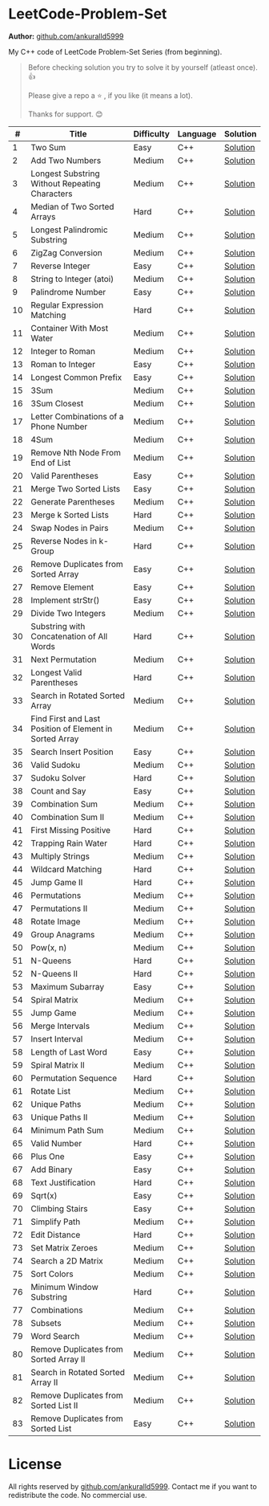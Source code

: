 # LeetCode-Problem-Set

**Author:** [github.com/ankuralld5999](https://github.com/ankuralld5999 "Ankur Singh")

My C++ code of LeetCode Problem-Set Series (from beginning).

> <p>Before checking solution you try to solve it by yourself (atleast once).👍</p>
> <p>Please give a repo a ⭐ , if you like (it means a lot).</p>
> <p>Thanks for support. 😊</p>

\#  | Title           | Difficulty | Language | Solution                                                                                                                                             
---|---|---|---|---
1   | Two Sum         | Easy       | C++      | [Solution](https://github.com/ankuralld5999/LeetCode-Problems/blob/main/LeetCode%20Problem-Set/1.%20Add%20Two/README.md "Two Sum")                   |
2   | Add Two Numbers | Medium     | C++      | [Solution](https://github.com/ankuralld5999/LeetCode-Problems/blob/main/LeetCode%20Problem-Set/2.%20Add%20Two%20Numbers/README.md "Add Two Numbers") |
3 | Longest Substring Without Repeating Characters | Medium | C++     | [Solution](https://github.com/ankuralld5999/LeetCode-Problems/blob/main/LeetCode%20Problem-Set/3.%20Longest%20Substring%20Without%20Repeating%20Characters/README.md "Longest Substring Without Repeating Characters")
4 | Median of Two Sorted Arrays | Hard | C++     | [Solution](https://github.com/ankuralld5999/LeetCode-Problems/blob/main/LeetCode%20Problem-Set/4.%20Median%20of%20Two%20Sorted%20Arrays%20(Hard)/README.md "Median of Two Sorted Arrays")
5 | Longest Palindromic Substring | Medium | C++     | [Solution](https://github.com/ankuralld5999/LeetCode-Problems/blob/main/LeetCode%20Problem-Set/5.%20Longest%20Palindromic%20Substring%20(Medium)/README.md "Longest Palindromic Substring")
6 | ZigZag Conversion | Medium | C++     | [Solution](https://github.com/ankuralld5999/LeetCode-Problems/blob/main/LeetCode%20Problem-Set/6.%20ZigZag%20Conversion%20(Medium)/README.md "ZigZag Conversion")
7 | Reverse Integer | Easy | C++     | [Solution](https://github.com/ankuralld5999/LeetCode-Problems/blob/main/LeetCode%20Problem-Set/7.%20Reverse%20Integer%20(Easy)/README.md "Reverse Integer")
8 | String to Integer (atoi) | Medium | C++     | [Solution](https://github.com/ankuralld5999/LeetCode-Problems/blob/main/LeetCode%20Problem-Set/8.%20String%20to%20Integer%20(atoi)%20(Medium)/README.md "String to Integer (atoi)")
9 | Palindrome Number | Easy | C++     | [Solution](https://github.com/ankuralld5999/LeetCode-Problems/blob/main/LeetCode%20Problem-Set/9.%20Palindrome%20Number%20(Easy)/README.md "Palindrome Number")
10 | Regular Expression Matching | Hard | C++     | [Solution](https://github.com/ankuralld5999/LeetCode-Problems/blob/main/LeetCode%20Problem-Set/10.%20Regular%20Expression%20Matching%20(Hard)/README.md "Regular Expression Matching")
11 | Container With Most Water | Medium | C++     | [Solution](https://github.com/ankuralld5999/LeetCode-Problems/blob/main/LeetCode%20Problem-Set/11.%20Container%20With%20Most%20Water%20(Medium)/README.md "Container With Most Water")
12 | Integer to Roman | Medium | C++     | [Solution](https://github.com/ankuralld5999/LeetCode-Problems/blob/main/LeetCode%20Problem-Set/12.%20Integer%20to%20Roman%20(Medium)/Solution1.cpp "Integer to Roman")
13 | Roman to Integer | Easy | C++     | [Solution](https://github.com/ankuralld5999/LeetCode-Problems/blob/main/LeetCode%20Problem-Set/13.%20Roman%20to%20Integer%20(Easy)/Solution1.cpp "Roman to Integer")
14 | Longest Common Prefix | Easy | C++     | [Solution](https://github.com/ankuralld5999/LeetCode-Problems/tree/main/LeetCode%20Problem-Set/14.%20Longest%20Common%20Prefix%20(Easy) "Longest Common Prefix")
15 | 3Sum | Medium | C++     | [Solution](https://github.com/ankuralld5999/LeetCode-Problems/blob/main/LeetCode%20Problem-Set/15.%203Sum%20(Medium)/README.md "3Sum")
16 | 3Sum Closest | Medium | C++     | [Solution](https://github.com/ankuralld5999/LeetCode-Problems/blob/main/LeetCode%20Problem-Set/16.%203Sum%20Closest%20(Medium)/README.md "3Sum Closest")
17 | Letter Combinations of a Phone Number | Medium | C++     | [Solution](https://github.com/ankuralld5999/LeetCode-Problems/blob/main/LeetCode%20Problem-Set/17.%20Letter%20Combinations%20of%20a%20Phone%20Number%20(Medium)/README.md "Letter Combinations of a Phone Number")
18 | 4Sum | Medium | C++     | [Solution](https://github.com/ankuralld5999/LeetCode-Problems/blob/main/LeetCode%20Problem-Set/18.%204Sum%20(Medium)/README.md "4Sum")
19 | Remove Nth Node From End of List | Medium | C++     | [Solution](https://github.com/ankuralld5999/LeetCode-Problems/blob/main/LeetCode%20Problem-Set/19.%20Remove%20Nth%20Node%20From%20End%20of%20List%20(Medium)/Solution1.cpp "Remove Nth Node From End of List")
20 | Valid Parentheses | Easy | C++     | [Solution](https://github.com/ankuralld5999/LeetCode-Problems/blob/main/LeetCode%20Problem-Set/20.%20Valid%20Parentheses%20(Easy)/Solution1.cpp "Valid Parentheses")
21 | Merge Two Sorted Lists | Easy | C++     | [Solution](https://github.com/ankuralld5999/LeetCode-Problems/tree/main/LeetCode%20Problem-Set/21.%20Merge%20Two%20Sorted%20Lists%20(Easy) "Merge Two Sorted Lists")
22 | Generate Parentheses | Medium | C++     | [Solution](https://github.com/ankuralld5999/LeetCode-Problems/tree/main/LeetCode%20Problem-Set/22.%20Generate%20Parentheses%20(Medium) "Generate Parentheses")
23 | Merge k Sorted Lists | Hard | C++     | [Solution](https://github.com/ankuralld5999/LeetCode-Problems/tree/main/LeetCode%20Problem-Set/23.%20Merge%20k%20Sorted%20Lists%20(Hard) "Merge k Sorted Lists")
24 | Swap Nodes in Pairs | Medium | C++     | [Solution](https://github.com/ankuralld5999/LeetCode-Problems/tree/main/LeetCode%20Problem-Set/24.%20Swap%20Nodes%20in%20Pairs%20(Medium) "Swap Nodes in Pairs")
25 | Reverse Nodes in k-Group | Hard | C++     | [Solution](https://github.com/ankuralld5999/LeetCode-Problems/blob/main/LeetCode%20Problem-Set/25.%20Reverse%20Nodes%20in%20k-Group%20(Hard)/Solution1.cpp "Reverse Nodes in k-Group")
26 | Remove Duplicates from Sorted Array | Easy | C++     | [Solution](https://github.com/ankuralld5999/LeetCode-Problems/tree/main/LeetCode%20Problem-Set/26.%20Remove%20Duplicates%20from%20Sorted%20Array%20(Easy) "Remove Duplicates from Sorted Array")
27 | Remove Element | Easy | C++     | [Solution](https://github.com/ankuralld5999/LeetCode-Problems/blob/main/LeetCode%20Problem-Set/27.%20Remove%20Element%20(Easy)/Solution1.cpp "Remove Element")
28 | Implement strStr() | Easy | C++     | [Solution](https://github.com/ankuralld5999/LeetCode-Problems/tree/main/LeetCode%20Problem-Set/28.%20Implement%20strStr()%20(Easy) "Implement strStr()")
29 | Divide Two Integers | Medium | C++     | [Solution](https://github.com/ankuralld5999/LeetCode-Problems/tree/main/LeetCode%20Problem-Set/29.%20Divide%20Two%20Integers%20(Medium) "Divide Two Integers")
30 | Substring with Concatenation of All Words | Hard | C++     | [Solution](https://github.com/ankuralld5999/LeetCode-Problems/blob/main/LeetCode%20Problem-Set/30.%20Substring%20with%20Concatenation%20of%20All%20Words%20(Hard)/Solution1.cpp "Substring with Concatenation of All Words")
31 | Next Permutation | Medium | C++     | [Solution](https://github.com/ankuralld5999/LeetCode-Problems/tree/main/LeetCode%20Problem-Set/31.%20Next%20Permutation%20(Medium) "Next Permutation")
32 | Longest Valid Parentheses | Hard | C++     | [Solution](https://github.com/ankuralld5999/LeetCode-Problems/tree/main/LeetCode%20Problem-Set/32.%20Longest%20Valid%20Parentheses%20(Hard) "Longest Valid Parentheses")
33 | Search in Rotated Sorted Array | Medium | C++     | [Solution](https://github.com/ankuralld5999/LeetCode-Problems/tree/main/LeetCode%20Problem-Set/33.%20Search%20in%20Rotated%20Sorted%20Array%20(Medium) "Search in Rotated Sorted Array")
34 | Find First and Last Position of Element in Sorted Array | Medium | C++     | [Solution](https://github.com/ankuralld5999/LeetCode-Problems/blob/main/LeetCode%20Problem-Set/34.%20Find%20First%20and%20Last%20Position%20of%20Element%20in%20Sorted%20Array%20(Medium)/Solution1.cpp "Find First and Last Position of Element in Sorted Array")
35 | Search Insert Position | Easy | C++     | [Solution](https://github.com/ankuralld5999/LeetCode-Problems/tree/main/LeetCode%20Problem-Set/35.%20Search%20Insert%20Position%20(Easy) "Search Insert Position")
36 | Valid Sudoku | Medium | C++     | [Solution](https://github.com/ankuralld5999/LeetCode-Problems/blob/main/LeetCode%20Problem-Set/36.%20Valid%20Sudoku%20(Medium)/Solution1.cpp "Valid Sudoku")
37 | Sudoku Solver | Hard | C++     | [Solution](https://github.com/ankuralld5999/LeetCode-Problems/blob/main/LeetCode%20Problem-Set/37.%20Sudoku%20Solver%20(Hard)/Solution1.cpp "Sudoku Solver")
38 | Count and Say | Easy | C++     | [Solution](https://github.com/ankuralld5999/LeetCode-Problems/blob/main/LeetCode%20Problem-Set/38.%20Count%20and%20Say%20(Easy)/Solution1.cpp "Count and Say")
39 | Combination Sum | Medium | C++     | [Solution](https://github.com/ankuralld5999/LeetCode-Problems/tree/main/LeetCode%20Problem-Set/39.%20Combination%20Sum%20(Medium) "Combination Sum")
40 | Combination Sum II | Medium | C++     | [Solution](https://github.com/ankuralld5999/LeetCode-Problems/tree/main/LeetCode%20Problem-Set/40.%20Combination%20Sum%20II%20(Medium) "Combination Sum II")
41 | First Missing Positive | Hard | C++     | [Solution](https://github.com/ankuralld5999/LeetCode-Problems/tree/main/LeetCode%20Problem-Set/41.%20First%20Missing%20Positive%20(Hard) "First Missing Positive")
42 | Trapping Rain Water | Hard | C++     | [Solution](https://github.com/ankuralld5999/LeetCode-Problems/tree/main/LeetCode%20Problem-Set/42.%20Trapping%20Rain%20Water%20(Hard) "Trapping Rain Water")
43 | Multiply Strings | Medium | C++     | [Solution](https://github.com/ankuralld5999/LeetCode-Problems/blob/main/LeetCode%20Problem-Set/43.%20Multiply%20Strings%20(Medium)/Solution1.cpp "Multiply Strings")
44 | Wildcard Matching | Hard | C++     | [Solution](https://github.com/ankuralld5999/LeetCode-Problems/tree/main/LeetCode%20Problem-Set/44.%20Wildcard%20Matching%20(Hard) "Wildcard Matching")
45 | Jump Game II | Hard | C++     | [Solution](https://github.com/ankuralld5999/LeetCode-Problems/tree/main/LeetCode%20Problem-Set/45.%20Jump%20Game%20II%20(Hard) "Jump Game II")
46 | Permutations | Medium | C++     | [Solution](https://github.com/ankuralld5999/LeetCode-Problems/tree/main/LeetCode%20Problem-Set/46.%20Permutations%20(Medium) "Permutations")
47 | Permutations II | Medium | C++     | [Solution](https://github.com/ankuralld5999/LeetCode-Problems/tree/main/LeetCode%20Problem-Set/47.%20Permutations%20II%20(Medium) "Permutations II")
48 | Rotate Image | Medium | C++     | [Solution](https://github.com/ankuralld5999/LeetCode-Problems/blob/main/LeetCode%20Problem-Set/48.%20Rotate%20Image%20(Medium)/Solution1.cpp "Rotate Image")
49 | Group Anagrams | Medium | C++     | [Solution](https://github.com/ankuralld5999/LeetCode-Problems/tree/main/LeetCode%20Problem-Set/49.%20Group%20Anagrams%20(Medium) "Group Anagrams")
50 | Pow(x, n) | Medium | C++     | [Solution](https://github.com/ankuralld5999/LeetCode-Problems/tree/main/LeetCode%20Problem-Set/50.%20Pow(x,%20n)%20(Medium) "Pow(x, n)")
51 | N-Queens | Hard | C++    | [Solution](https://github.com/ankuralld5999/LeetCode-Problems/blob/main/LeetCode%20Problem-Set/51.%20N-Queens%20(Hard)/Solution1.cpp "N-Queens")
52 | N-Queens II | Hard | C++    | [Solution](https://github.com/ankuralld5999/LeetCode-Problems/blob/main/LeetCode%20Problem-Set/52.%20N-Queens%20II%20(Hard)/Solution1.cpp "N-Queens II")
53 | Maximum Subarray | Easy | C++   | [Solution](https://github.com/ankuralld5999/LeetCode-Problems/tree/main/LeetCode%20Problem-Set/53.%20Maximum%20Subarray%20(Easy) "Maximum Subarray")
54 | Spiral Matrix | Medium | C++   | [Solution](https://github.com/ankuralld5999/LeetCode-Problems/tree/main/LeetCode%20Problem-Set/54.%20Spiral%20Matrix%20(Medium) "Spiral Matrix")
55 | Jump Game | Medium | C++   | [Solution](https://github.com/ankuralld5999/LeetCode-Problems/tree/main/LeetCode%20Problem-Set/55.%20Jump%20Game%20(Medium) "Jump Game")
56 | Merge Intervals | Medium | C++   | [Solution](https://github.com/ankuralld5999/LeetCode-Problems/blob/main/LeetCode%20Problem-Set/56.%20Merge%20Intervals%20(Medium)/Solution1.cpp "Merge Intervals")
57 | Insert Interval | Medium | C++   | [Solution](https://github.com/ankuralld5999/LeetCode-Problems/tree/main/LeetCode%20Problem-Set/57.%20Insert%20Interval%20(Medium) "Insert Interval")
58 | Length of Last Word | Easy | C++   | [Solution](https://github.com/ankuralld5999/LeetCode-Problems/tree/main/LeetCode%20Problem-Set/58.%20Length%20of%20Last%20Word%20(Easy) "Length of Last Word")
59 | Spiral Matrix II | Medium | C++   | [Solution](https://github.com/ankuralld5999/LeetCode-Problems/tree/main/LeetCode%20Problem-Set/59.%20Spiral%20Matrix%20II%20(Medium) "Spiral Matrix II")
60 | Permutation Sequence | Hard | C++   | [Solution](https://github.com/ankuralld5999/LeetCode-Problems/tree/main/LeetCode%20Problem-Set/60.%20Permutation%20Sequence%20(Hard) "Permutation Sequence")
61 | Rotate List | Medium | C++   | [Solution](https://github.com/ankuralld5999/LeetCode-Problems/tree/main/LeetCode%20Problem-Set/61.%20Rotate%20List%20(Medium) "Rotate List")
62 | Unique Paths | Medium | C++   | [Solution](https://github.com/ankuralld5999/LeetCode-Problems/tree/main/LeetCode%20Problem-Set/62.%20Unique%20Paths%20(Medium) "Unique Paths")
63 | Unique Paths II | Medium | C++   | [Solution](https://github.com/ankuralld5999/LeetCode-Problems/tree/main/LeetCode%20Problem-Set/63.%20Unique%20Paths%20II%20(Medium) "Unique Paths II")
64 | Minimum Path Sum | Medium | C++   | [Solution](https://github.com/ankuralld5999/LeetCode-Problems/tree/main/LeetCode%20Problem-Set/64.%20Minimum%20Path%20Sum%20(Medium) "Minimum Path Sum")
65 | Valid Number | Hard | C++   | [Solution](https://github.com/ankuralld5999/LeetCode-Problems/tree/main/LeetCode%20Problem-Set/65.%20Valid%20Number%20(Hard) "Valid Number")
66 | Plus One | Easy | C++   | [Solution](https://github.com/ankuralld5999/LeetCode-Problems/tree/main/LeetCode%20Problem-Set/66.%20Plus%20One%20(Easy) "Plus One")
67 | Add Binary | Easy | C++   | [Solution](https://github.com/ankuralld5999/LeetCode-Problems/tree/main/LeetCode%20Problem-Set/67.%20Add%20Binary%20(Easy) "Add Binary")
68 | Text Justification | Hard | C++   | [Solution](https://github.com/ankuralld5999/LeetCode-Problems/blob/main/LeetCode%20Problem-Set/68.%20Text%20Justification%20(Hard)/Solution1.cpp "Text Justification")
69 | Sqrt(x) | Easy | C++   | [Solution](https://github.com/ankuralld5999/LeetCode-Problems/tree/main/LeetCode%20Problem-Set/69.%20Sqrt(x)%20(Easy) "Sqrt(x)")
70 | Climbing Stairs | Easy | C++   | [Solution](https://github.com/ankuralld5999/LeetCode-Problems/tree/main/LeetCode%20Problem-Set/70.%20Climbing%20Stairs%20(Easy) "Climbing Stairs")
71 | Simplify Path | Medium | C++   | [Solution](https://github.com/ankuralld5999/LeetCode-Problems/blob/main/LeetCode%20Problem-Set/71.%20Simplify%20Path%20(Medium)/Solution1.cpp "Simplify Path")
72 | Edit Distance | Hard | C++   | [Solution](https://github.com/ankuralld5999/LeetCode-Problems/tree/main/LeetCode%20Problem-Set/72.%20Edit%20Distance%20(Hard) "Edit Distance")
73 | Set Matrix Zeroes | Medium | C++   | [Solution](https://github.com/ankuralld5999/LeetCode-Problems/blob/main/LeetCode%20Problem-Set/73.%20Set%20Matrix%20Zeroes%20(Medium)/Solution1.cpp "Set Matrix Zeroes")
74 | Search a 2D Matrix | Medium | C++   | [Solution](https://github.com/ankuralld5999/LeetCode-Problems/tree/main/LeetCode%20Problem-Set/74.%20Search%20a%202D%20Matrix%20(Medium) "Search a 2D Matrix")
75 | Sort Colors | Medium | C++   | [Solution](https://github.com/ankuralld5999/LeetCode-Problems/tree/main/LeetCode%20Problem-Set/75.%20Sort%20Colors%20(Medium) "Sort Colors")
76 | Minimum Window Substring | Hard | C++   | [Solution](https://github.com/ankuralld5999/LeetCode-Problems/tree/main/LeetCode%20Problem-Set/76.%20Minimum%20Window%20Substring%20(Hard) "Minimum Window Substring")
77 | Combinations | Medium | C++   | [Solution](https://github.com/ankuralld5999/LeetCode-Problems/tree/main/LeetCode%20Problem-Set/77.%20Combinations%20(Medium) "Combinations")
78 | Subsets | Medium | C++   | [Solution](https://github.com/ankuralld5999/LeetCode-Problems/tree/main/LeetCode%20Problem-Set/78.%20Subsets%20(Medium) "Subsets")
79 | Word Search | Medium | C++   | [Solution](https://github.com/ankuralld5999/LeetCode-Problems/tree/main/LeetCode%20Problem-Set/79.%20Word%20Search%20(Medium) "Word Search")
80 | Remove Duplicates from Sorted Array II | Medium | C++   | [Solution](https://github.com/ankuralld5999/LeetCode-Problems/tree/main/LeetCode%20Problem-Set/80.%20Remove%20Duplicates%20from%20Sorted%20Array%20II%20(Medium) "Remove Duplicates from Sorted Array II")
81 | Search in Rotated Sorted Array II | Medium | C++   | [Solution](https://github.com/ankuralld5999/LeetCode-Problems/tree/main/LeetCode%20Problem-Set/81.%20Search%20in%20Rotated%20Sorted%20Array%20II%20(Medium) "Search in Rotated Sorted Array II")
82 | Remove Duplicates from Sorted List II | Medium | C++   | [Solution](https://github.com/ankuralld5999/LeetCode-Problems/tree/main/LeetCode%20Problem-Set/82.%20Remove%20Duplicates%20from%20Sorted%20List%20II%20(Medium) "Remove Duplicates from Sorted List II")
83 | Remove Duplicates from Sorted List | Easy | C++   | [Solution](https://github.com/ankuralld5999/LeetCode-Problems/blob/main/LeetCode%20Problem-Set/83.%20Remove%20Duplicates%20from%20Sorted%20List%20(Easy)/Solution1.cpp "Remove Duplicates from Sorted List")






# License

All rights reserved by [github.com/ankuralld5999](https://github.com/ankuralld5999 "Ankur Singh"). Contact me if you want to redistribute the code. No commercial use.

